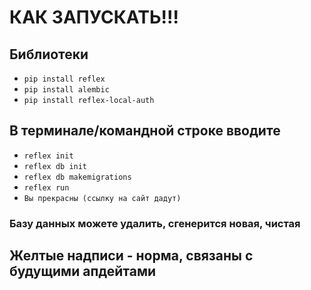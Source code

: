 # КАК ЗАПУСКАТЬ!!!

## Библиотеки
- `pip install reflex`
- `pip install alembic`
- `pip install reflex-local-auth`

## В терминале/командной строке вводите
- `reflex init`
- `reflex db init`
- `reflex db makemigrations`
- `reflex run`
- `Вы прекрасны (ссылку на сайт дадут)`

### Базу данных можете удалить, сгенерится новая, чистая

## Желтые надписи - норма, связаны с будущими апдейтами
